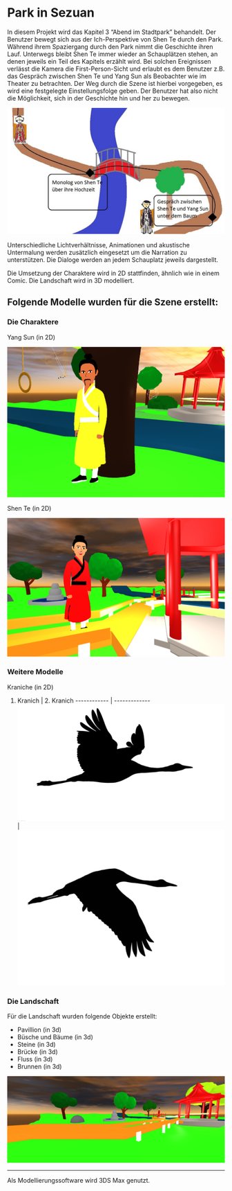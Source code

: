# Park in Sezuan

In diesem Projekt wird das Kapitel 3 “Abend im Stadtpark” behandelt. Der Benutzer bewegt sich aus der Ich-Perspektive von Shen Te durch den Park.
Während ihrem Spaziergang durch den Park nimmt die Geschichte ihren Lauf. Unterwegs bleibt Shen Te immer wieder an Schauplätzen stehen, an denen jeweils ein Teil des Kapitels erzählt wird. Bei solchen Ereignissen verlässt die Kamera die First-Person-Sicht und erlaubt es dem Benutzer z.B. das Gespräch zwischen Shen Te und Yang Sun als Beobachter wie im Theater zu betrachten. Der Weg durch die Szene ist hierbei vorgegeben, es wird eine festgelegte Einstellungsfolge geben. Der Benutzer hat also nicht die Möglichkeit, sich in der Geschichte hin und her zu bewegen.

![](img/Sezuan.jpg)

Unterschiedliche Lichtverhältnisse, Animationen und akustische Untermalung werden zusätzlich eingesetzt um die Narration zu unterstützen. Die Dialoge werden an jedem Schauplatz jeweils dargestellt.

Die Umsetzung der Charaktere wird in 2D stattfinden, ähnlich wie in einem Comic. Die Landschaft wird in 3D modelliert.


## Folgende Modelle wurden für die Szene erstellt:


### Die Charaktere

Yang Sun (in 2D)

![](img/Sun.png)

Shen Te (in 2D)

![](img/ShenTe.png)


### Weitere Modelle

Kraniche (in 2D)

1. Kranich | 2. Kranich
------------ | -------------
![](img/kranich1.jpg) | ![](img/kranich2.jpg)



### Die Landschaft

Für die Landschaft wurden folgende Objekte erstellt:

- Pavillion (in 3d)
- Büsche und Bäume (in 3d)
- Steine (in 3d)
- Brücke (in 3d)
- Fluss (in 3d)
- Brunnen (in 3d)

![](img/Landscape.png)

-----


Als Modellierungssoftware wird  3DS Max genutzt.
